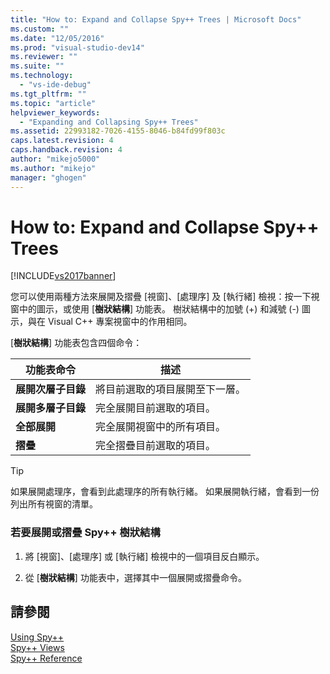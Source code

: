 ```yaml
---
title: "How to: Expand and Collapse Spy++ Trees | Microsoft Docs"
ms.custom: ""
ms.date: "12/05/2016"
ms.prod: "visual-studio-dev14"
ms.reviewer: ""
ms.suite: ""
ms.technology: 
  - "vs-ide-debug"
ms.tgt_pltfrm: ""
ms.topic: "article"
helpviewer_keywords: 
  - "Expanding and Collapsing Spy++ Trees"
ms.assetid: 22993182-7026-4155-8046-b84fd99f803c
caps.latest.revision: 4
caps.handback.revision: 4
author: "mikejo5000"
ms.author: "mikejo"
manager: "ghogen"
---
```

# How to: Expand and Collapse Spy++ Trees
[!INCLUDE[vs2017banner](../code-quality/includes/vs2017banner.md)]

您可以使用兩種方法來展開及摺疊 \[視窗\]、\[處理序\] 及 \[執行緒\] 檢視：按一下視窗中的圖示，或使用 \[**樹狀結構**\] 功能表。  樹狀結構中的加號 \(\+\) 和減號 \(\-\) 圖示，與在 Visual C\+\+ 專案視窗中的作用相同。  
  
 \[**樹狀結構**\] 功能表包含四個命令：  
  
|功能表命令|描述|  
|-----------|--------|  
|**展開次層子目錄**|將目前選取的項目展開至下一層。|  
|**展開多層子目錄**|完全展開目前選取的項目。|  
|**全部展開**|完全展開視窗中的所有項目。|  
|**摺疊**|完全摺疊目前選取的項目。|  
  
> [!TIP]
>  如果展開處理序，會看到此處理序的所有執行緒。  如果展開執行緒，會看到一份列出所有視窗的清單。  
  
### 若要展開或摺疊 Spy\+\+ 樹狀結構  
  
1.  將 \[視窗\]、\[處理序\] 或 \[執行緒\] 檢視中的一個項目反白顯示。  
  
2.  從 \[**樹狀結構**\] 功能表中，選擇其中一個展開或摺疊命令。  
  
## 請參閱  
 [Using Spy\+\+](../debugger/using-spy-increment.md)   
 [Spy\+\+ Views](../debugger/spy-increment-views.md)   
 [Spy\+\+ Reference](../debugger/spy-increment-reference.md)